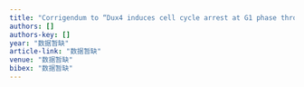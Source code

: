 ```yaml
---
title: "Corrigendum to “Dux4 induces cell cycle arrest at G1 phase through up regulation of p21 expression”[Biochem. Biophys. Res. Commun. 446 (2014) 235–240]"
authors: []
authors-key: []
year: "数据暂缺"
article-link: "数据暂缺"
venue: "数据暂缺"
bibex: "数据暂缺"
---
```

